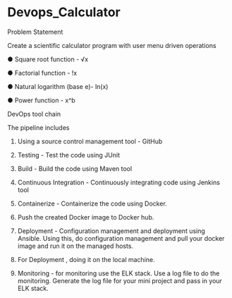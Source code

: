 # Devops_Calculator

Problem Statement

Create a scientific calculator program with user menu driven operations


● Square root function - √x

● Factorial function - !x

● Natural logarithm (base e)- ln(x)

● Power function - x^b

DevOps tool chain

The pipeline includes

1. Using a source control management tool - GitHub

2. Testing - Test the code using JUnit

3. Build - Build the code using Maven tool

4. Continuous Integration - Continuously integrating code using Jenkins tool

5. Containerize - Containerize the code using Docker.

6. Push the created Docker image to Docker hub.

7. Deployment - Configuration management and deployment using Ansible. Using this, do configuration management and pull your
docker image and run it on the managed hosts.

8. For Deployment , doing  it on the local machine.

9. Monitoring - for monitoring use the ELK stack. Use a log file to do the monitoring.
Generate the log file for your mini project and pass in your ELK stack.
